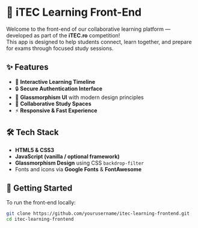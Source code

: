 # 🧠 iTEC Learning Front-End

Welcome to the front-end of our collaborative learning platform — developed as part of the **iTEC.ro** competition!  
This app is designed to help students connect, learn together, and prepare for exams through focused study sessions.

## ✨ Features

- 📅 **Interactive Learning Timeline**
- 🔒 **Secure Authentication Interface**
- 🎨 **Glassmorphism UI** with modern design principles
- 💬 **Collaborative Study Spaces**
- ⚡️ **Responsive & Fast Experience**

## 🛠 Tech Stack

- **HTML5 & CSS3**
- **JavaScript (vanilla / optional framework)**
- **Glassmorphism Design** using CSS `backdrop-filter`
- Fonts and icons via **Google Fonts** & **FontAwesome**

## 🚀 Getting Started

To run the front-end locally:

```bash
git clone https://github.com/yourusername/itec-learning-frontend.git
cd itec-learning-frontend
